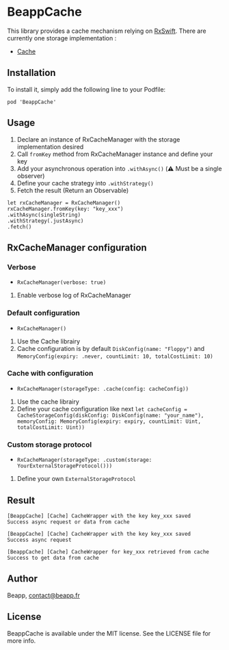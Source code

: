 # BeappCache

This library provides a cache mechanism relying on [RxSwift](https://github.com/ReactiveX/RxSwift).
There are currently one storage implementation :

* [Cache](https://github.com/hyperoslo/Cache)

## Installation

To install it, simply add the following line to your Podfile:

```
pod 'BeappCache'
```

## Usage

1. Declare an instance of RxCacheManager with the storage implementation desired
2. Call `fromKey` method from RxCacheManager instance and define your key
3. Add your asynchronous operation into  `.withAsync()`  (⚠️ Must be a single observer)
4. Define your cache strategy into `.withStrategy()`
5. Fetch the result (Return an Observable)

```
let rxCacheManager = RxCacheManager()
rxCacheManager.fromKey(key: "key_xxx")
.withAsync(singleString)
.withStrategy(.justAsync)
.fetch()
```

## RxCacheManager configuration

### Verbose
* `RxCacheManager(verbose: true)`

1. Enable verbose log of RxCacheManager

### Default configuration
* `RxCacheManager()`

1. Use  the Cache librairy
2. Cache configuration is by default `DiskConfig(name: "Floppy")` and `MemoryConfig(expiry: .never, countLimit: 10, totalCostLimit: 10)`

### Cache with configuration
* `RxCacheManager(storageType: .cache(config: cacheConfig))`

1. Use the cache librairy
2. Define your cache configuration like next  `let cacheConfig = CacheStorageConfig(diskConfig: DiskConfig(name: "your_name"), memoryConfig: MemoryConfig(expiry: expiry, countLimit: Uint, totalCostLimit: Uint))`

### Custom storage protocol
* `RxCacheManager(storageType: .custom(storage: YourExternalStorageProtocol()))`

1. Define your own `ExternalStorageProtocol`

## Result

```
[BeappCache] [Cache] CacheWrapper with the key key_xxx saved
Success async request or data from cache

[BeappCache] [Cache] CacheWrapper with the key key_xxx saved
Success async request

[BeappCache] [Cache] CacheWrapper for key_xxx retrieved from cache
Success to get data from cache
```

## Author

Beapp, contact@beapp.fr

## License

BeappCache is available under the MIT license. See the LICENSE file for more info.
